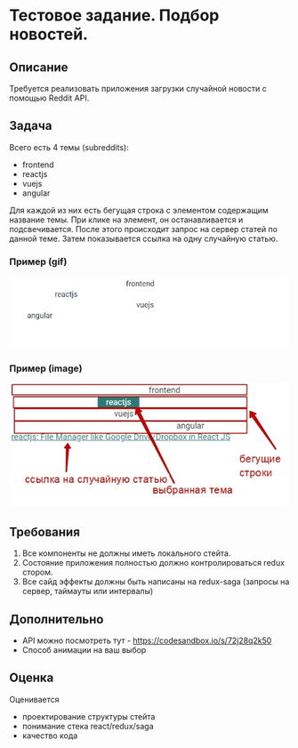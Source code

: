 # Тестовое задание. Подбор новостей.

## Описание
Требуется реализовать приложения загрузки случайной новости с помощью Reddit API.

## Задача
Всего есть 4 темы (subreddits):
- frontend
- reactjs
- vuejs
- angular

Для каждой из них есть бегущая строка с элементом содержащим название темы.
При клике на элемент, он останавливается и подсвечивается.
После этого происходит запрос на сервер статей по данной теме.
Затем показывается ссылка на одну случайную статью.

### Пример (gif)

![alt gif_ex](https://raw.githubusercontent.com/dsvgit/redux-test/master/gif-demo-1.gif)

### Пример (image)

![alt image_ex](https://raw.githubusercontent.com/dsvgit/redux-test/master/jpg-demo-1.jpg)

## Требования
1. Все компоненты не должны иметь локального стейта.
2. Состояние приложения полностью должно контролироваться redux стором.
3. Все сайд эффекты должны быть написаны на redux-saga (запросы на сервер, таймауты или интервалы)

## Дополнительно
- API можно посмотреть тут - https://codesandbox.io/s/72j28q2k50
- Способ анимации на ваш выбор

## Оценка
Оценивается
- проектирование структуры стейта
- понимание стека react/redux/saga
- качество кода
